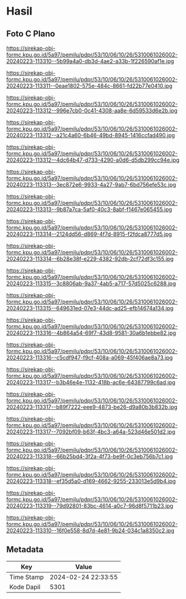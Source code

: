 # Hasil

## Foto C Plano

https://sirekap-obj-formc.kpu.go.id/5a97/pemilu/pdpr/53/10/06/10/26/5310061026002-20240223-113310--5b99a4a0-db3d-4ae2-a33b-1f226590af1e.jpg

https://sirekap-obj-formc.kpu.go.id/5a97/pemilu/pdpr/53/10/06/10/26/5310061026002-20240223-113311--0eae1802-575e-484c-8661-fd22b77e0410.jpg

https://sirekap-obj-formc.kpu.go.id/5a97/pemilu/pdpr/53/10/06/10/26/5310061026002-20240223-113312--996e7cb0-0c41-4308-aa8e-6d59533d6e2b.jpg

https://sirekap-obj-formc.kpu.go.id/5a97/pemilu/pdpr/53/10/06/10/26/5310061026002-20240223-113312--a21c4a60-6b46-49bd-8945-1416ccfad490.jpg

https://sirekap-obj-formc.kpu.go.id/5a97/pemilu/pdpr/53/10/06/10/26/5310061026002-20240223-113312--4dc64b47-d733-4290-a0d6-d5db299cc94e.jpg

https://sirekap-obj-formc.kpu.go.id/5a97/pemilu/pdpr/53/10/06/10/26/5310061026002-20240223-113313--3ec872e6-9933-4a27-9ab7-6bd756efe53c.jpg

https://sirekap-obj-formc.kpu.go.id/5a97/pemilu/pdpr/53/10/06/10/26/5310061026002-20240223-113313--9b87a7ca-5af0-40c3-8abf-f1467e065455.jpg

https://sirekap-obj-formc.kpu.go.id/5a97/pemilu/pdpr/53/10/06/10/26/5310061026002-20240223-113314--2124dd56-d869-4f7d-8915-f2fdca8777d5.jpg

https://sirekap-obj-formc.kpu.go.id/5a97/pemilu/pdpr/53/10/06/10/26/5310061026002-20240223-113314--6b28e38f-e229-4382-92db-2cf72df3c155.jpg

https://sirekap-obj-formc.kpu.go.id/5a97/pemilu/pdpr/53/10/06/10/26/5310061026002-20240223-113315--3c8806ab-9a37-4ab5-a717-57d5025c6288.jpg

https://sirekap-obj-formc.kpu.go.id/5a97/pemilu/pdpr/53/10/06/10/26/5310061026002-20240223-113315--649631ed-07e3-44dc-ad25-efb14674a134.jpg

https://sirekap-obj-formc.kpu.go.id/5a97/pemilu/pdpr/53/10/06/10/26/5310061026002-20240223-113316--4b864a54-69f7-43d8-9581-30a6b1ebbe82.jpg

https://sirekap-obj-formc.kpu.go.id/5a97/pemilu/pdpr/53/10/06/10/26/5310061026002-20240223-113316--c5cdf947-f9cf-408a-a069-45f406ae8a73.jpg

https://sirekap-obj-formc.kpu.go.id/5a97/pemilu/pdpr/53/10/06/10/26/5310061026002-20240223-113317--b3b46e4e-1132-418b-ac6e-64387799c6ad.jpg

https://sirekap-obj-formc.kpu.go.id/5a97/pemilu/pdpr/53/10/06/10/26/5310061026002-20240223-113317--b89f7222-eee9-4873-be26-d9a80b3b832b.jpg

https://sirekap-obj-formc.kpu.go.id/5a97/pemilu/pdpr/53/10/06/10/26/5310061026002-20240223-113317--7092bf09-b63f-4bc3-a64a-523d46e501d2.jpg

https://sirekap-obj-formc.kpu.go.id/5a97/pemilu/pdpr/53/10/06/10/26/5310061026002-20240223-113318--66b25bd4-3f2a-4f73-be9f-0c3eb756b7c1.jpg

https://sirekap-obj-formc.kpu.go.id/5a97/pemilu/pdpr/53/10/06/10/26/5310061026002-20240223-113318--ef35d5a0-d169-4662-9255-233013e5d9b4.jpg

https://sirekap-obj-formc.kpu.go.id/5a97/pemilu/pdpr/53/10/06/10/26/5310061026002-20240223-113319--79d92801-83bc-4614-a0c7-96d8f5711b23.jpg

https://sirekap-obj-formc.kpu.go.id/5a97/pemilu/pdpr/53/10/06/10/26/5310061026002-20240223-113310--16f0e558-8d7d-4e81-9b24-034c1a8350c2.jpg


## Metadata

| Key        | Value               |
| ---------- | ------------------- |
| Time Stamp | 2024-02-24 22:33:55 |
| Kode Dapil | 5301                |



